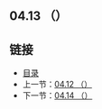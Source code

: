 ## 04.13 （）


## 链接
* [目录](https://github.com/gnefiy/go-zh/blob/master/tour/directory.md)
* 上一节：[04.12 （）](https://github.com/gnefiy/go-zh/blob/master/tour/04.12.md)
* 下一节：[04.14 （）](https://github.com/gnefiy/go-zh/blob/master/tour/04.14.md)
